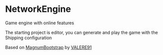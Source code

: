 # NetworkEngine
Game engine with online features  

The starting project is editor, you can generate and play the game with the Shipping configuration

Based on [MagnumBootstrap](https://github.com/VALERE91/MagnumBootstrap) by [VALERE91](https://github.com/VALERE91)
